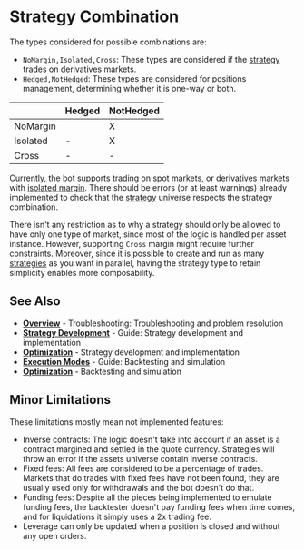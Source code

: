 <!--
category: "strategy-development"
difficulty: "advanced"
topics: [margin-trading, troubleshooting, strategy-development]
last_updated: "2025-10-04"
-->

# Strategy Combination

The types considered for possible combinations are:

- `NoMargin,Isolated,Cross`: These types are considered if the [strategy](../guides/strategy-development.md) trades on derivatives markets.
- `Hedged,NotHedged`: These types are considered for positions management, determining whether it is one-way or both.

|          | Hedged | NotHedged |
| -------- | ------ | --------- |
| NoMargin |        | X         |
| Isolated | -      | X         |
| Cross    | -      | -         |

Currently, the bot supports trading on spot markets, or derivatives markets with [isolated margin](../guides/strategy-development.md#margin-modes). There should be errors (or at least warnings) already implemented to check that the [strategy](../guides/strategy-development.md) universe respects the strategy combination. 

There isn't any restriction as to why a strategy should only be allowed to have only one type of market, since most of the logic is handled per asset instance. However, supporting `Cross` margin might require further constraints. Moreover, since it is possible to create and run as many [strategies](../guides/strategy-development.md) as you want in parallel, having the strategy type to retain simplicity enables more composability.


## See Also

- **[Overview](../troubleshooting/index.md)** - Troubleshooting: Troubleshooting and problem resolution
- **[Strategy Development](../guides/strategy-development.md)** - Guide: Strategy development and implementation
- **[Optimization](../optimization.md)** - Strategy development and implementation
- **[Execution Modes](../guides/execution-modes.md)** - Guide: Backtesting and simulation
- **[Optimization](../optimization.md)** - Backtesting and simulation

## Minor Limitations
These limitations mostly mean not implemented features:
- Inverse contracts: The logic doesn't take into account if an asset is a contract margined and settled in the quote currency. Strategies will throw an error if the assets universe contain inverse contracts.
- Fixed fees: All fees are considered to be a percentage of trades. Markets that do trades with fixed fees have not been found, they are usually used only for withdrawals and the bot doesn't do that.
- Funding fees: Despite all the pieces being implemented to emulate funding fees, the backtester doesn't pay funding fees when time comes, and for liquidations it simply uses a 2x trading fee.
- Leverage can only be updated when a position is closed and without any open orders.
